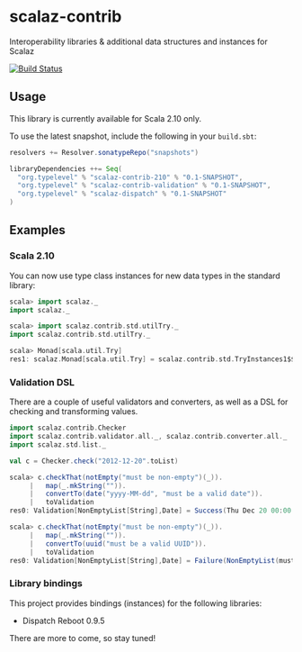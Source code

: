 scalaz-contrib
==============

Interoperability libraries &amp; additional data structures and instances for Scalaz

[![Build Status](https://travis-ci.org/larsrh/scalaz-contrib.png?branch=master)](http://travis-ci.org/larsrh/scalaz-contrib)


Usage
-----

This library is currently available for Scala 2.10 only.

To use the latest snapshot, include the following in your `build.sbt`:

```scala
resolvers += Resolver.sonatypeRepo("snapshots")

libraryDependencies ++= Seq(
  "org.typelevel" % "scalaz-contrib-210" % "0.1-SNAPSHOT",
  "org.typelevel" % "scalaz-contrib-validation" % "0.1-SNAPSHOT",
  "org.typelevel" % "scalaz-dispatch" % "0.1-SNAPSHOT"
)
```

Examples
--------

### Scala 2.10

You can now use type class instances for new data types in the standard library:

```scala
scala> import scalaz._
import scalaz._

scala> import scalaz.contrib.std.utilTry._
import scalaz.contrib.std.utilTry._

scala> Monad[scala.util.Try]
res1: scalaz.Monad[scala.util.Try] = scalaz.contrib.std.TryInstances1$$anon$1@19ae3dd5
```

### Validation DSL

There are a couple of useful validators and converters, as well as a DSL for checking and transforming values.

```scala
import scalaz.contrib.Checker
import scalaz.contrib.validator.all._, scalaz.contrib.converter.all._
import scalaz.std.list._

val c = Checker.check("2012-12-20".toList)

scala> c.checkThat(notEmpty("must be non-empty")(_)).
     |   map(_.mkString("")).
     |   convertTo(date("yyyy-MM-dd", "must be a valid date")).
     |   toValidation
res0: Validation[NonEmptyList[String],Date] = Success(Thu Dec 20 00:00:00 CET 2012)

scala> c.checkThat(notEmpty("must be non-empty")(_)).
     |   map(_.mkString("")).
     |   convertTo(uuid("must be a valid UUID")).
     |   toValidation
res0: Validation[NonEmptyList[String],Date] = Failure(NonEmptyList(must be a valid UUID))
```

### Library bindings

This project provides bindings (instances) for the following libraries:

* Dispatch Reboot 0.9.5

There are more to come, so stay tuned!
